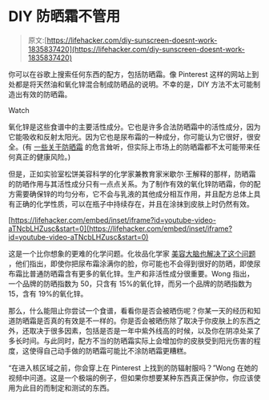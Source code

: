 # DIY 防晒霜不管用

> 原文:[https://lifehacker.com/diy-sunscreen-doesnt-work-1835837420](https://lifehacker.com/diy-sunscreen-doesnt-work-1835837420)

你可以在谷歌上搜索任何东西的配方，包括防晒霜。像 Pinterest 这样的网站上到处都是将天然油和氧化锌混合制成防晒品的说明。不幸的是，DIY 方法不太可能制造出有效的防晒霜。

Watch

氧化锌是这些食谱中的主要活性成分。它也是许多合法防晒霜中的活性成分，因为它能吸收和反射太阳光。因为它也是尿布霜的一种成分，你可能认为它很好，很安全。(有 [一些关于防晒霜](https://lifehacker.com/the-sunscreen-ratings-that-scare-people-every-year-are-1795824253) 的危言耸听，但实际上市场上的防晒霜都不太可能带来任何真正的健康风险。)

但是，正如实验室松饼美容科学的化学家兼教育家米歇尔·王解释的那样，防晒霜的防晒作用与其活性成分只有一点点关系。为了制作有效的氧化锌防晒霜，你的配方需要确保锌的均匀分布，它不会与乳液的其他成分相互作用，并且配方总体上具有正确的化学性质，可以在瓶子中持续存在，并且在涂抹到皮肤上时仍然有效。

 [https://lifehacker.com/embed/inset/iframe?id=youtube-video-aTNcbLHZusc&start=0](https://lifehacker.com/embed/inset/iframe?id=youtube-video-aTNcbLHZusc&start=0) 

这是一个比你想象的更难的化学问题。化妆品化学家 [美容大脑也解决了这个问题](https://thebeautybrains.com/2017/07/can-you-use-diaper-rash-cream-as-sunscreen-episode-162/) ，他们指出，即使你把尿布霜涂满你的脸，你可能也不会得到很好的防晒，即使尿布霜比普通防晒霜含有更多的氧化锌。生产和非活性成分很重要。Wong 指出，一个品牌的防晒指数为 50，只含有 15%的氧化锌，而另一个品牌的防晒指数为 15，含有 19%的氧化锌。

那么，什么能阻止你尝试一个食谱，看看你是否会被晒伤呢？你某一天的经历和知道防晒霜是否真的有效是不一样的。你是否会被晒伤除了取决于你皮肤上的东西之外，还取决于很多因素，包括是否是一年中紫外线高的时候，以及你在阴凉处呆了多长时间。与此同时，配方不当的防晒霜实际上会增加你的皮肤受到阳光伤害的程度，这使得自己动手做的防晒霜可能比不涂防晒霜更糟糕。

“在进入核区域之前，你会穿上在 Pinterest 上找到的防辐射服吗？”Wong 在她的视频中问道。这是一个极端的例子，但如果你想要某种东西真正保护你，你应该使用为此目的而制定和测试的东西。